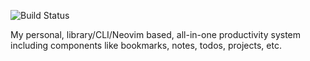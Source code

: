 ![Build Status](https://travis-ci.com/JonasMuehlmann/productivity.nvim.svg?token=Vwfu8KoAQzt7HvYyFzCy&branch=main)

My personal, library/CLI/Neovim based, all-in-one productivity system including components like bookmarks, notes, todos, projects, etc.
